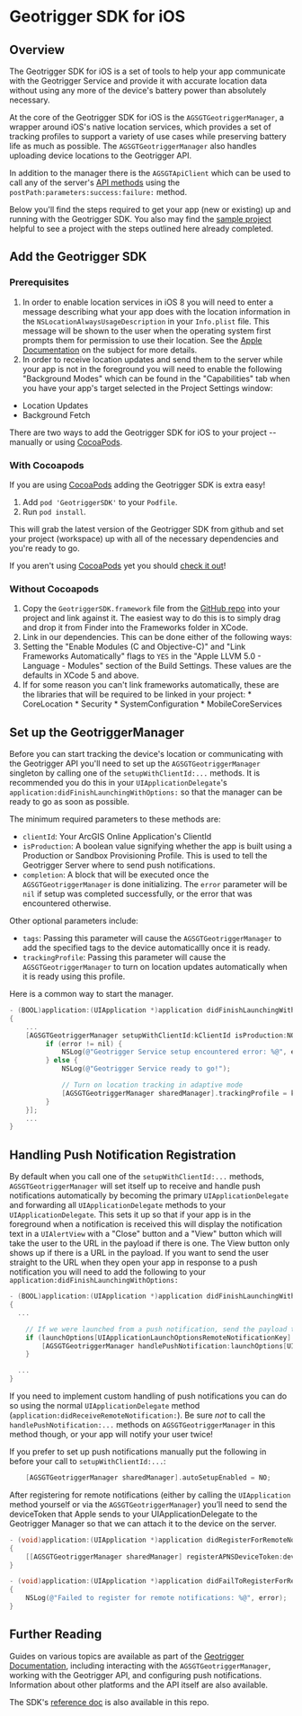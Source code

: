 # Geotrigger SDK for iOS

## Overview

The Geotrigger SDK for iOS is a set of tools to help your app communicate with the
Geotrigger Service and provide it with accurate location data without using any
more of the device's battery power than absolutely necessary.

At the core of the Geotrigger SDK for iOS is the `AGSGTGeotriggerManager`, a wrapper around iOS's native location services, which provides a set of tracking
profiles to support a variety of use cases while preserving battery life as much
as possible. The `AGSGTGeotriggerManager` also handles uploading device
locations to the Geotrigger API.

In addition to the manager there is the `AGSGTApiClient` which can be used to call any of the server's [API methods][geotrigger-api-ref] using the `postPath:parameters:success:failure:` method.

Below you'll find the steps required to get your app (new or existing) up and running with the Geotrigger SDK. You also may find the [sample project](sample) helpful to see a project with the steps outlined here already completed.

## Add the Geotrigger SDK

### Prerequisites

1. In order to enable location services in iOS 8 you will need to enter a message describing what your app does with the location
information in the `NSLocationAlwaysUsageDescription` in your `Info.plist` file. This message will be shown to the user when
the operating system first prompts them for permission to use their location. See the [Apple Documentation](https://developer.apple.com/library/ios/documentation/CoreLocation/Reference/CLLocationManager_Class/index.html#//apple_ref/doc/uid/TP40007125-CH3-SW62) on the subject
for more details.
2. In order to receive location updates and send them to the server while your app is not in the foreground you will need to
enable the following "Background Modes" which can be found in the "Capabilities" tab when you have your app's target selected in the Project Settings window:
  * Location Updates
  * Background Fetch

There are two ways to add the Geotrigger SDK for iOS to your project -- manually or using [CocoaPods](http://cocoapods.org/).

### With Cocoapods

If you are using [CocoaPods] adding the Geotrigger SDK is extra easy!

1. Add `pod 'GeotriggerSDK'` to your `Podfile`.
2. Run `pod install`.

This will grab the latest version of the Geotrigger SDK from github and set your project (workspace) up with all of the necessary dependencies and you're ready to go.

If you aren't using [CocoaPods] yet you should [check it out](http://docs.cocoapods.org/guides/installing_cocoapods.html)!

### Without Cocoapods

1. Copy the `GeotriggerSDK.framework` file from the [GitHub repo](https://github.com/Esri/geotrigger-sdk-ios) into your project and link against it. The easiest way to do this is to simply drag and drop it from Finder into the Frameworks folder in XCode.
2. Link in our dependencies. This can be done either of the following ways:
  1. Setting the "Enable Modules (C and Objective-C)" and "Link Frameworks Automatically" flags to `YES` in the
    "Apple LLVM 5.0 - Language - Modules" section of the Build Settings. These values are the defaults in XCode 5 and above.
  1. If for some reason you can't link frameworks automatically, these are the libraries that will be required to be linked in your project:
    * CoreLocation
    * Security
    * SystemConfiguration
    * MobileCoreServices


## Set up the GeotriggerManager

Before you can start tracking the device's location or communicating with the Geotrigger API
you'll need to set up the `AGSGTGeotriggerManager` singleton by calling one of the `setupWithClientId:...` methods.
It is recommended you do this in your `UIApplicationDelegate`'s `application:didFinishLaunchingWithOptions:`
so that the manager can be ready to go as soon as possible.

The minimum required parameters to these methods are:

* `clientId`: Your ArcGIS Online Application's ClientId
* `isProduction`: A boolean value signifying whether the app is built using a Production or Sandbox Provisioning Profile. This is used to tell the
Geotrigger Server where to send push notifications.
* `completion`: A block that will be executed once the `AGSGTGeotriggerManager` is done initializing. The `error` parameter will be `nil` if setup
was completed successfully, or the error that was encountered otherwise.

Other optional parameters include:

* `tags`: Passing this parameter will cause the `AGSGTGeotriggerManager` to add the specified tags to the device automaticallly once it is ready.
* `trackingProfile`: Passing this parameter will cause the `AGSGTGeotriggerManager` to turn on location updates automatically when it is ready using
this profile.

Here is a common way to start the manager.

```objectivec
- (BOOL)application:(UIApplication *)application didFinishLaunchingWithOptions:(NSDictionary *)launchOptions
{
    ...
    [AGSGTGeotriggerManager setupWithClientId:kClientId isProduction:NO tags:@[@"test"] completion:^(NSError *error) {
         if (error != nil) {
             NSLog(@"Geotrigger Service setup encountered error: %@", error);
         } else {
             NSLog(@"Geotrigger Service ready to go!");

             // Turn on location tracking in adaptive mode
             [AGSGTGeotriggerManager sharedManager].trackingProfile = kAGSGGTTrackingProfileAdaptive;
         }
    }];
    ...
}
```

## Handling Push Notification Registration

By default when you call one of the `setupWithClientId:...` methods, `AGSGTGeotriggerManager` will set itself up to receive and handle push notifications
automatically by becoming the primary `UIApplicationDelegate` and forwarding all `UIApplicationDelegate` methods to your `UIApplicationDelegate`. This sets it up
so that if your app is in the foreground when a notification is received this will display the notification text in a `UIAlertView` with a "Close"
button and a "View" button which will take the user to the URL in the payload if there is one. The View button only shows up if there is a URL in the payload.
If you want to send the user straight to the URL when they open your app in response to a push notification you will need to add the following to your
`application:didFinishLaunchingWithOptions:`

```objectivec
- (BOOL)application:(UIApplication *)application didFinishLaunchingWithOptions:(NSDictionary *)launchOptions
{
  ...

    // If we were launched from a push notification, send the payload to the Geotrigger Manager
    if (launchOptions[UIApplicationLaunchOptionsRemoteNotificationKey] != nil) {
        [AGSGTGeotriggerManager handlePushNotification:launchOptions[UIApplicationLaunchOptionsRemoteNotificationKey] showAlert:NO];
    }

  ...
}
```

If you need to implement custom handling of push notifications you can do so using the normal `UIApplicationDelegate` method
(`application:didReceiveRemoteNotification:`). Be sure *not* to call the `handlePushNotification:...` methods on `AGSGTGeotriggerManager` in this
method though, or your app will notify your user twice!

If you prefer to set up push notifications manually put the following in before your call to `setupWithClientId:...`:

```objectivec
    [AGSGTGeotriggerManager sharedManager].autoSetupEnabled = NO;
```

After registering for remote notifications (either by calling the `UIApplication` method yourself or via the `AGSGTGeotriggerManager`) you’ll need to
send the deviceToken that Apple sends to your UIApplicationDelegate to the Geotrigger Manager so that we can attach it to the device on the server.

```objectivec
- (void)application:(UIApplication *)application didRegisterForRemoteNotificationsWithDeviceToken:(NSData *)deviceToken
{
    [[AGSGTGeotriggerManager sharedManager] registerAPNSDeviceToken:deviceToken completion:nil];
}

- (void)application:(UIApplication *)application didFailToRegisterForRemoteNotificationsWithError:(NSError *)error
{
    NSLog(@"Failed to register for remote notifications: %@", error);
}
```

## Further Reading

Guides on various topics are available as part of the [Geotrigger Documentation][geotrigger-docs], including interacting with the `AGSGTGeotriggerManager`, working with the Geotrigger API, and configuring push notifications. Information about other platforms and the API itself are also available.

The SDK's [reference doc](Docs) is also available in this repo.

[esri-site]: http://www.esri.com
[arcgis-dev-site]: https://developers.arcgis.com
[geotrigger-docs]: https://developers.arcgis.com/en/geotrigger-service
[geotrigger-api-ref]: https://developers.arcgis.com/en/geotrigger-service/api-reference
[CocoaPods]: http://cocoapods.org/
